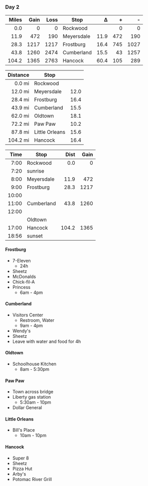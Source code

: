### Day 2

|Miles|Gain|Loss| Stop     |&Delta;| +  | -  |
|----:|---:|---:|----------|------:|---:|---:|
|  0.0|   0|   0|Rockwood  |       |   0|   0|
| 11.9| 472| 190|Meyersdale|   11.9| 472| 190|
| 28.3|1217|1217|Frostburg |   16.4| 745|1027|
| 43.8|1260|2474|Cumberland|   15.5|  43|1257|
|104.2|1365|2763|Hancock   |   60.4| 105| 289|

|Distance| Stop         |    |
|-------:|--------------|----|
|  0.0 mi|Rockwood      |    |
| 12.0 mi|Meyersdale    |12.0|
| 28.4 mi|Frostburg     |16.4|
| 43.9 mi|Cumberland    |15.5|
| 62.0 mi|Oldtown       |18.1|
| 72.2 mi|Paw Paw       |10.2|
| 87.8 mi|Little Orleans|15.6|
|104.2 mi|Hancock       |16.4|

|Time | Stop     |Dist |Gain|
|----:|----------|----:|---:|
| 7:00|Rockwood  |  0.0|   0|
| 7:20|sunrise   |     |    |
| 8:00|Meyersdale| 11.9| 472|
| 9:00|Frostburg | 28.3|1217|
|10:00|          |     |    |
|11:00|Cumberland| 43.8|1260|
|12:00|          |     |    |
|     |Oldtown   |     |    |
|17:00|Hancock   |104.2|1365|
|18:56|sunset    |     |    |

#### Frostburg

- 7-Eleven
  - 24h
- Sheetz
- McDonalds
- Chick-fil-A
- Princess
  - 6am - 4pm

#### Cumberland

- Visitors Center
  - Restroom, Water
  - 9am - 4pm
- Wendy's
- Sheetz
- Leave with water and food for 4h

#### Oldtown

- Schoolhouse Kitchen
  - 8am - 5:30pm

#### Paw Paw

- Town across bridge
- Liberty gas station
  - 5:30am - 10pm
- Dollar General

#### Little Orleans

- Bill's Place
  - 10am - 10pm

#### Hancock

- Super 8
- Sheetz
- Pizza Hut
- Arby's
- Potomac River Grill


